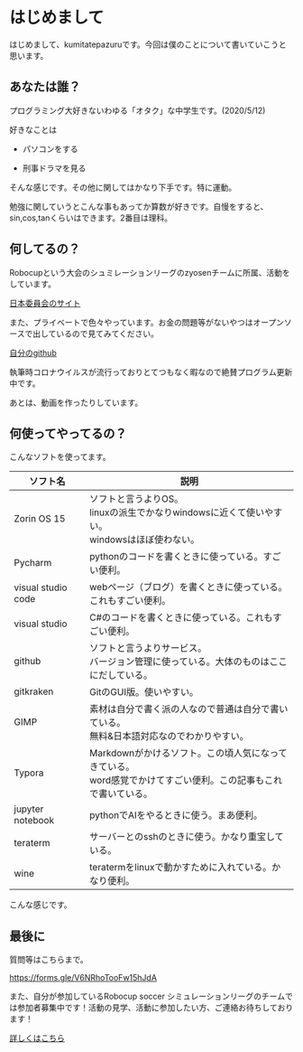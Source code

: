# はじめまして

はじめまして、kumitatepazuruです。今回は僕のことについて書いていこうと思います。

## あなたは誰？

プログラミング大好きないわゆる「オタク」な中学生です。(2020/5/12)

好きなことは

- パソコンをする

- 刑事ドラマを見る

そんな感じです。その他に関してはかなり下手です。特に運動。

勉強に関していうとこんな事もあってか算数が好きです。自慢をすると、sin,cos,tanくらいはできます。2番目は理科。



## 何してるの？

Robocupという大会のシュミレーションリーグのzyosenチームに所属、活動をしています。

[日本委員会のサイト](http://www.robocup.or.jp/robocup-soccer/simulation/)

また、プライベートで色々やっています。お金の問題等がないやつはオープンソースで出しているので見てみてください。

[自分のgithub](https://github.com/kumitatepazuru/)

執筆時コロナウイルスが流行っておりとてつもなく暇なので絶賛プログラム更新中です。

あとは、動画を作ったりしています。



## 何使ってやってるの？

こんなソフトを使ってます。

| ソフト名           | 説明                                                         |
| ------------------ | ------------------------------------------------------------ |
| Zorin OS 15        | ソフトと言うよりOS。<br>linuxの派生でかなりwindowsに近くて使いやすい。<br>windowsはほぼ使わない。 |
| Pycharm            | pythonのコードを書くときに使っている。すごい便利。           |
| visual studio code | webページ（ブログ）を書くときに使っている。<br>これもすごい便利。 |
| visual studio      | C#のコードを書くときに使っている。これもすごい便利。         |
| github             | ソフトと言うよりサービス。<br>バージョン管理に使っている。大体のものはここにだしている。 |
| gitkraken          | GitのGUI版。使いやすい。                                     |
| GIMP               | 素材は自分で書く派の人なので普通は自分で書いている。<br>無料&日本語対応なのでわかりやすい。 |
| Typora             | Markdownがかけるソフト。この頃人気になってきている。<br>word感覚でかけてすごい便利。この記事もこれで書いている。 |
| jupyter notebook   | pythonでAIをやるときに使う。まあ便利。                       |
| teraterm           | サーバーとのsshのときに使う。かなり重宝している。            |
| wine               | teratermをlinuxで動かすために入れている。かなり便利。        |

こんな感じです。

## 最後に

質問等はこちらまで。

https://forms.gle/V6NRhoTooFw15hJdA

また、自分が参加しているRobocup soccer シミュレーションリーグのチームでは参加者募集中です！活動の見学、活動に参加したい方、ご連絡お待ちしております！

[詳しくはこちら](https://kumitatepazuru.github.io/jyo_sen/jp/#!contents/profile.md)